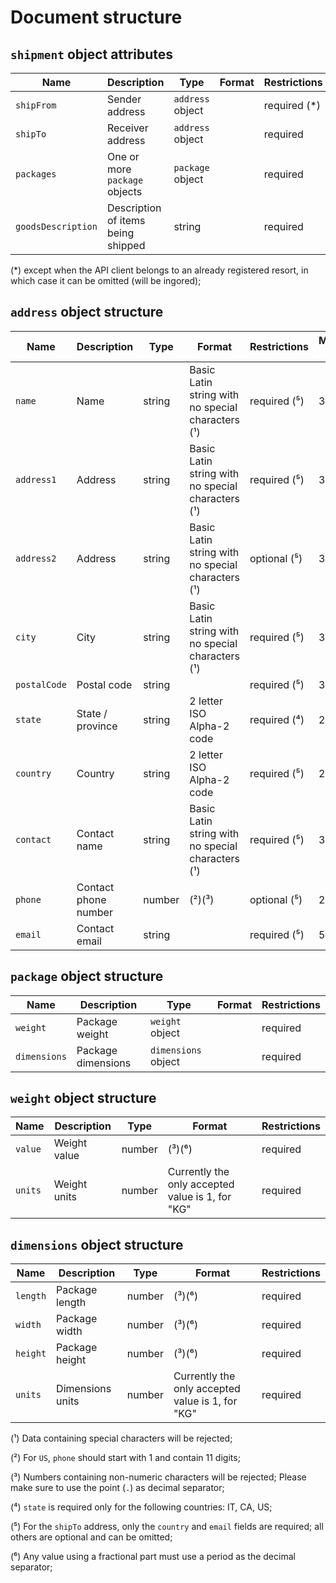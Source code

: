 # Document structure

## `shipment` object attributes

| Name               | Description                        | Type             | Format          | Restrictions  | Default |
|--------------------|------------------------------------|------------------|-----------------|---------------|---------|
| `shipFrom`         | Sender address                     | `address` object |                 | required (*)  |         |
| `shipTo`           | Receiver address                   | `address` object |                 | required      |         |
| `packages`         | One or more `package` objects      | `package` object |                 | required      |         |
| `goodsDescription` | Description of items being shipped | string           |                 | required      |         |

(*) except when the API client belongs to an already registered resort, in which case it can be omitted (will be ingored);

## `address` object structure

| Name         | Description          | Type   | Format                                            | Restrictions | Maximum length |
|--------------|----------------------|--------|---------------------------------------------------|--------------|----------------|
| `name`       | Name                 | string | Basic Latin string with no special characters (¹) | required (⁵) | 35             |
| `address1`   | Address              | string | Basic Latin string with no special characters (¹) | required (⁵) | 30             |
| `address2`   | Address              | string | Basic Latin string with no special characters (¹) | optional (⁵) | 30             |
| `city`       | City                 | string | Basic Latin string with no special characters (¹) | required (⁵) | 30             |
| `postalCode` | Postal code          | string |                                                   | required (⁵) | 30             |
| `state`      | State / province     | string | 2 letter ISO Alpha-2 code                         | required (⁴) | 20             |
| `country`    | Country              | string | 2 letter ISO Alpha-2 code                         | required (⁵) | 2              |
| `contact`    | Contact name         | string | Basic Latin string with no special characters (¹) | required (⁵) | 35             |
| `phone`      | Contact phone number | number | (²)(³)                                            | optional (⁵) | 25             |
| `email`      | Contact email        | string |                                                   | required (⁵) | 50             |

## `package` object structure

| Name          | Description        | Type                | Format                              | Restrictions |
|---------------|--------------------|---------------------|-------------------------------------|--------------|
| `weight`      | Package weight     | `weight` object     |                                     | required     |
| `dimensions`  | Package dimensions | `dimensions` object |                                     | required     |

## `weight` object structure

| Name    | Description  | Type   | Format                                           | Restrictions |
|---------|--------------|--------|--------------------------------------------------|--------------|
| `value` | Weight value | number | (³)(⁶)                                           | required     |
| `units` | Weight units | number | Currently the only accepted value is 1, for "KG" | required     |

## `dimensions` object structure

| Name     | Description      | Type   | Format                                           | Restrictions |
|----------|------------------|--------|--------------------------------------------------|--------------|
| `length` | Package length   | number | (³)(⁶)                                           | required     |
| `width`  | Package width    | number | (³)(⁶)                                           | required     |
| `height` | Package height   | number | (³)(⁶)                                           | required     |
| `units`  | Dimensions units | number | Currently the only accepted value is 1, for "KG" | required     |

(¹) Data containing special characters will be rejected;

(²) For `US`, `phone` should start with 1 and contain 11 digits;

(³) Numbers containing non-numeric characters will be rejected; Please make sure to use the point (`.`) as decimal separator;

(⁴) `state` is required only for the following countries: IT, CA, US;

(⁵) For the `shipTo` address, only the `country` and `email` fields are required; all others are optional and can be omitted;

(⁶) Any value using a fractional part must use a period as the decimal separator;
